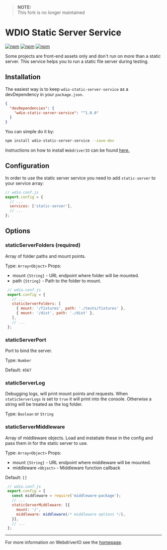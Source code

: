 > **NOTE: <br/>**
> This fork is no longer maintained

# WDIO Static Server Service

[![npm](https://img.shields.io/npm/v/wdio-static-server-service.svg?style=flat-square)](https://www.npmjs.com/package/wdio-static-server-service) [![npm](https://img.shields.io/npm/dm/wdio-static-server-service.svg?style=flat-square)](https://www.npmjs.com/package/wdio-static-server-service) [![npm](https://img.shields.io/npm/l/wdio-static-server-service.svg?style=flat-square)](https://www.npmjs.com/package/wdio-static-server-service)

Some projects are front-end assets only and don't run on more than a static server. This service helps you to run a static file server during testing.

## Installation

The easiest way is to keep `wdio-static-server-service` as a devDependency in your `package.json`.

```json
{
  "devDependencies": {
    "wdio-static-server-service": "^1.0.0"
  }
}
```

You can simple do it by:

```bash
npm install wdio-static-server-service --save-dev
```

Instructions on how to install `WebdriverIO` can be found [here.](http://webdriver.io/guide/getstarted/install.html)

## Configuration

In order to use the static server service you need to add `static-server` to your service array:

```js
// wdio.conf.js
export.config = {
  // ...
  services: ['static-server'],
  // ...
};
```

## Options

### staticServerFolders (required)
Array of folder paths and mount points.

Type: `Array<Object>`
Props:
 - mount `{String}` - URL endpoint where folder will be mounted.
 - path `{String}` - Path to the folder to mount.

``` javascript
 // wdio.conf.js
 export.config = {
   // ...
   staticServerFolders: [
     { mount: '/fixtures', path: './tests/fixtures' },
     { mount: '/dist', path: './dist' },
   ],
   // ...
 };
```

### staticServerPort

Port to bind the server.

Type: `Number`

Default: `4567`

### staticServerLog

Debugging logs, will print mount points and requests. When `staticServerLogs` is set to `true` it will print into the console. Otherwise a string will be treated as the log folder.

Type: `Boolean` or `String`

### staticServerMiddleware

Array of middleware objects. Load and instatiate these in the config and pass them in for the static server to use.

Type: `Array<Object>`
Props:
 - mount `{String}` - URL endpoint where middleware will be mounted.
 - middleware `<Object>` - Middleware function callback

Default: `[]`

``` javascript
 // wdio.conf.js
 export.config = {
   const middleware = require('middleware-package');
   // ...
   staticServerMiddleware: [{
     mount: '/',
     middleware: middleware(/* middleware options */),
   }],
   // ...
 };
```

----

For more information on WebdriverIO see the [homepage](http://webdriver.io).
